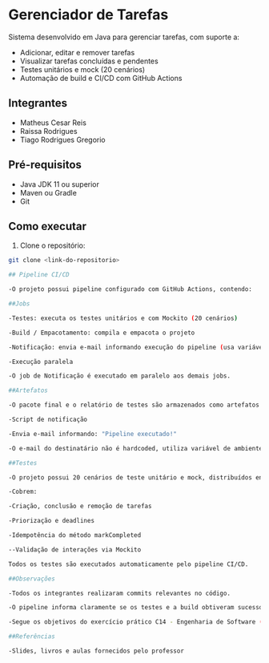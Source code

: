 # Gerenciador de Tarefas

Sistema desenvolvido em Java para gerenciar tarefas, com suporte a:
- Adicionar, editar e remover tarefas
- Visualizar tarefas concluídas e pendentes
- Testes unitários e mock (20 cenários)
- Automação de build e CI/CD com GitHub Actions

## Integrantes
- Matheus Cesar Reis
- Raissa Rodrigues
- Tiago Rodrigues Gregorio


## Pré-requisitos
- Java JDK 11 ou superior
- Maven ou Gradle
- Git

## Como executar
1. Clone o repositório:
```bash
git clone <link-do-repositorio>

## Pipeline CI/CD

-O projeto possui pipeline configurado com GitHub Actions, contendo:

##Jobs

-Testes: executa os testes unitários e com Mockito (20 cenários)

-Build / Empacotamento: compila e empacota o projeto

-Notificação: envia e-mail informando execução do pipeline (usa variável de ambiente para destinatário)

-Execução paralela

-O job de Notificação é executado em paralelo aos demais jobs.

##Artefatos

-O pacote final e o relatório de testes são armazenados como artefatos no GitHub Actions.

-Script de notificação

-Envia e-mail informando: "Pipeline executado!"

-O e-mail do destinatário não é hardcoded, utiliza variável de ambiente configurada no GitHub Actions.

##Testes

-O projeto possui 20 cenários de teste unitário e mock, distribuídos entre TaskManagerTest e TaskTest.

-Cobrem:

-Criação, conclusão e remoção de tarefas

-Priorização e deadlines

-Idempotência do método markCompleted

--Validação de interações via Mockito

Todos os testes são executados automaticamente pelo pipeline CI/CD.

##Observações

-Todos os integrantes realizaram commits relevantes no código.

-O pipeline informa claramente se os testes e a build obtiveram sucesso ou falha.

-Segue os objetivos do exercício prático C14 - Engenharia de Software (Professor: Gabriel Pivoto), incluindo a criação e manutenção de pipelines com GitHub Actions.

##Referências

-Slides, livros e aulas fornecidos pelo professor